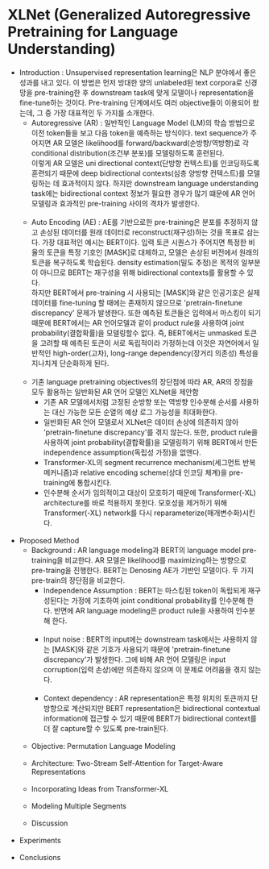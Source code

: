 # XLNet (Generalized Autoregressive Pretraining for Language Understanding)

- Introduction : Unsupervised representation learning은 NLP 분야에서 좋은 성과를 내고 있다. 이 방법은 먼저 방대한 양의 unlabeled된 text corpora로 신경망을 pre-training한 후 downstream task에 맞게 모델이나 representation을 fine-tune하는 것이다. Pre-training 단계에서도 여러 objective들이 이용되어 왔는데, 그 중 가장 대표적인 두 가지를 소개한다.
  - Autoregressive (AR) : 일반적인 Language Model (LM)의 학습 방법으로 이전 token들을 보고 다음 token을 예측하는 방식이다. text sequence가 주어지면 AR 모델은 likelihood를 forward/backward(순방향/역방향)로 각 conditional distribution(조건부 분포)를 모델링하도록 훈련된다.<br>
  이렇게 AR 모델은 uni directional context(단방향 컨텍스트)를 인코딩하도록 훈련되기 때문에 deep bidirectional contexts(심층 양방향 컨텍스트)를 모델링하는 데 효과적이지 않다. 하지만 downstream language understanding task에는 bidirectional context 정보가 필요한 경우가 많기 떄문에 AR 언어 모델링과 효과적인 pre-training 사이의 격차가 발생한다.
  <br><br>
  - Auto Encoding (AE) : AE를 기반으로한 pre-training은 분포를 추정하지 않고 손상된 데이터를 원래 데이터로 reconstruct(재구성)하는 것을 목표로 삼는다. 가장 대표적인 예시는 BERT이다. 입력 토큰 시퀀스가 주어지면 특정한 비율의 토큰을 특정 기호인 [MASK]로 대체하고, 모델은 손상된 버전에서 원래의 토큰을 복구하도록 학습된다. density estimation(밀도 추정)은 목적의 일부분이 아니므로 BERT는 재구성을 위해 bidirectional contexts를 활용할 수 있다.<br>
  하지만 BERT에서 pre-training 시 사용되는 [MASK]와 같은 인공기호은 실제 데이터를 fine-tuning 할 때에는 존재하지 않으므로 'pretrain-finetune discrepancy' 문제가 발생한다. 또한 예측된 토큰들은 입력에서 마스킹이 되기 때문에 BERT에서는 AR 언어모델과 같이 product rule을 사용하여 joint probability(결합확률)을 모델링할수 없다. 
  즉, BERT에서는 unmasked 토큰을 고려할 때 예측된 토큰이 서로 독립적이라 가정하는데 이것은 자연어에서 일반적인 high-order(고차), long-range dependency(장거리 의존성) 특성을 지나치게 단순화하게 된다.
  <br><br>
  - 기존 language pretraining objectives의 장단점에 따라 AR, AR의 장점을 모두 활용하는 일반화된 AR 언어 모델인 XLNet을 제안함
    - 기존 AR 모델에서처럼 고정된 순방향 또는 역방향 인수분해 순서를 사용하는 대신 가능한 모든 순열의 예상 로그 가능성을 최대화한다.
    - 일반화된 AR 언어 모델로서 XLNet은 데이터 손상에 의존하지 않아 'pretrain-finetune discrepancy'를 겪지 않는다. 또한, product rule을 사용하여 joint probability(결합확률)을 모델링하기 위해 BERT에서 만든 independence assumption(독립성 가정)을 없앤다.
    - Transformer-XL의 segment recurrence mechanism(세그먼트 반복 메커니즘)과 relative encoding scheme(상대 인코딩 체계)을 pre-training에 통합시킨다.
    - 인수분해 순서가 임의적이고 대상이 모호하기 때문에 Transformer(-XL) architecture를 바로 적용하지 못한다. 모호성을 제거하기 위해 Transformer(-XL) network를 다시 reparameterize(매개변수화)시킨다.
<br><br>
- Proposed Method
  - Background : AR language modeling과 BERT의 language model pre-training을 비교한다. AR 모델은 likelihood를 maximizing하는 방향으로 pre-traing을 진행한다. BERT는 Denosing AE가 기반인 모델이다. 두 가지 pre-train의 장단점을 비교한다. 
    - Independence Assumption : BERT는 마스킹된 token이 독립되게 재구성된다는 가정에 기초하여 joint conditional probability를 인수분해 한다. 반면에 AR language modeling은 product rule을 사용하여 인수분해 한다.
    <br><br>
    - Input noise : BERT의 input에는 downstream task에서는 사용하지 않는 [MASK]와 같은 기호가 사용되기 때문에 'pretrain-finetune discrepancy'가 발생한다. 그에 비해 AR 언어 모델링은 input corruption(입력 손상)에만 의존하지 않으며 이 문제로 어려움을 겪지 않는다.
    <br><br>
    - Context dependency : AR representation은 특정 위치의 토큰까지 단방향으로 계산되지만 BERT representation은 bidirectional contextual information에 접근할 수 있기 때문에 BERT가 bidirectional context를 더 잘 capture할 수 있도록 pre-train된다.
  <br><br>
  - Objective: Permutation Language Modeling 
  <br><br>
  - Architecture: Two-Stream Self-Attention for Target-Aware Representations
  <br><br>
  - Incorporating Ideas from Transformer-XL
  <br><br>
  - Modeling Multiple Segments
  <br><br>
  - Discussion
<br><br>
- Experiments
<br><br>
- Conclusions
